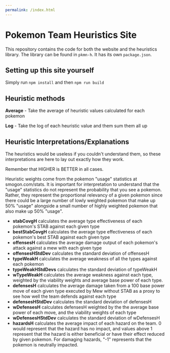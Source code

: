 ```yaml
---
permalink: /index.html
---
```


# Pokemon Team Heuristics Site

This repository contains the code for both the website and the heuristics library. The library can be found in `pkmn-h`. It has its own `package.json`.

## Setting up this site yourself

Simply run `npm install` and then `npm run build`

## Heuristic methods

**Average** - Take the average of heuristic values calculated for each pokemon

**Log** - Take the log of each heuristic value and them sum them all up

## Heuristic Interpretations/Explanations

The heuristics would be useless if you couldn't understand them, so these interpretations are here to lay out exactly how they work.

Remember that HIGHER is BETTER in all cases. 

Heuristic weights come from the pokemon "usage" statistics at smogon.com/stats. It is important for interpretation to understand that the "usage" statistics do not represent the probability that you see a pokemon. Rather, they represent the proportional relevancy of a given pokemon since there could be a large number of lowly weighted pokemon that make up 50% "usage" alongside a small number of highly weighted pokemon that also make up 50% "usage".

* **stabCovgH** calculates the average type effectiveness of each pokemon's STAB against each given type
* **bestStabCovgH** calculates the average type effectiveness of each pokemon's best STAB against each given type
* **offensesH** calculates the average damage output of each pokemon's attack against a mew with each given type
* **offensesHStdDev** calculates the standard deviation of offensesH
* **typeWeakH** calculates the average weakness of all the types against each pokemon
* **typeWeakHStdDevs** calculates the standard deviation of typeWeakH
* **wTypeWeakH** calculates the average weakness against each type, weighted by the viability weights and average base power of each type. 
* **defensesH** calculates the average damage taken from a 100 base power move of each given type executed by Mew without STAB as a proxy to see how well the team defends against each type
* **defensesHStdDev** calculates the standard deviation of defensesH
* **wDefensesH** calculates defensesH weighted by the the average base power of each move, and the viability weights of each type
* **wDefensesHStdDev** calculates the standard deviation of wDefensesH
* **hazardsH** calculates the average impact of each hazard on the team. 0 would represent that the hazard has no impact, and values above 1 represent that the hazard is either beneficial or have their effect reduced by given pokemon. For damaging hazards, "-1" represents that the pokemon is neutrally impacted.
